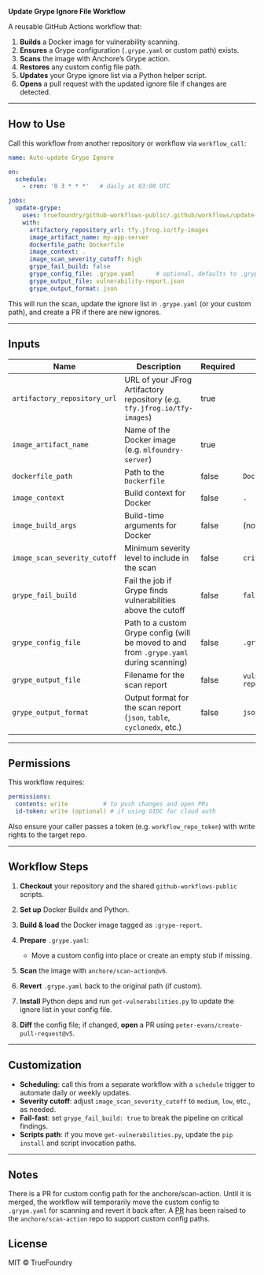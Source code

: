 **Update Grype Ignore File Workflow**

A reusable GitHub Actions workflow that:

1. **Builds** a Docker image for vulnerability scanning.
2. **Ensures** a Grype configuration (`.grype.yaml` or custom path) exists.
3. **Scans** the image with Anchore’s Grype action.
4. **Restores** any custom config file path.
5. **Updates** your Grype ignore list via a Python helper script.
6. **Opens** a pull request with the updated ignore file if changes are detected.

---

## How to Use

Call this workflow from another repository or workflow via `workflow_call`:

```yaml
name: Auto-update Grype Ignore

on:
  schedule:
    - cron: '0 3 * * *'   # daily at 03:00 UTC

jobs:
  update-grype:
    uses: truefoundry/github-workflows-public/.github/workflows/update-grype-report.yml@main
    with:
      artifactory_repository_url: tfy.jfrog.io/tfy-images
      image_artifact_name: my-app-server
      dockerfile_path: Dockerfile
      image_context: .
      image_scan_severity_cutoff: high
      grype_fail_build: false
      grype_config_file: .grype.yaml      # optional, defaults to .grype.yaml
      grype_output_file: vulnerability-report.json
      grype_output_format: json
```

This will run the scan, update the ignore list in `.grype.yaml` (or your custom path), and create a PR if there are new ignores.

---

## Inputs

| Name                         | Description                                                                             | Required | Default                     |
| ---------------------------- | --------------------------------------------------------------------------------------- | -------- | --------------------------- |
| `artifactory_repository_url` | URL of your JFrog Artifactory repository (e.g. `tfy.jfrog.io/tfy-images`)               | true     |                             |
| `image_artifact_name`        | Name of the Docker image (e.g. `mlfoundry-server`)                                      | true     |                             |
| `dockerfile_path`            | Path to the `Dockerfile`                                                                | false    | `Dockerfile`                |
| `image_context`              | Build context for Docker                                                                | false    | `.`                         |
| `image_build_args`           | Build-time arguments for Docker                                                         | false    | (none)                      |
| `image_scan_severity_cutoff` | Minimum severity level to include in the scan                                           | false    | `critical`                  |
| `grype_fail_build`           | Fail the job if Grype finds vulnerabilities above the cutoff                            | false    | `false`                     |
| `grype_config_file`          | Path to a custom Grype config (will be moved to and from `.grype.yaml` during scanning) | false    | `.grype.yaml`               |
| `grype_output_file`          | Filename for the scan report                                                            | false    | `vulnerability-report.json` |
| `grype_output_format`        | Output format for the scan report (`json`, `table`, `cyclonedx`, etc.)                  | false    | `json`                      |

---

## Permissions

This workflow requires:

```yaml
permissions:
  contents: write          # to push changes and open PRs
  id-token: write (optional) # if using OIDC for cloud auth
```

Also ensure your caller passes a token (e.g. `workflow_repo_token`) with write rights to the target repo.

---

## Workflow Steps

1. **Checkout** your repository and the shared `github-workflows-public` scripts.
2. **Set up** Docker Buildx and Python.
3. **Build & load** the Docker image tagged as `:grype-report`.
4. **Prepare** `.grype.yaml`:

    * Move a custom config into place or create an empty stub if missing.
5. **Scan** the image with `anchore/scan-action@v6`.
6. **Revert** `.grype.yaml` back to the original path (if custom).
7. **Install** Python deps and run `get-vulnerabilities.py` to update the ignore list in your config file.
8. **Diff** the config file; if changed, **open** a PR using `peter-evans/create-pull-request@v5`.

---

## Customization

* **Scheduling**: call this from a separate workflow with a `schedule` trigger to automate daily or weekly updates.
* **Severity cutoff**: adjust `image_scan_severity_cutoff` to `medium`, `low`, etc., as needed.
* **Fail-fast**: set `grype_fail_build: true` to break the pipeline on critical findings.
* **Scripts path**: if you move `get-vulnerabilities.py`, update the `pip install` and script invocation paths.

---

## Notes
There is a PR for custom config path for the anchore/scan-action. Until it is merged, the workflow will temporarily move the custom config to `.grype.yaml` for scanning and revert it back after.
A [PR](https://github.com/anchore/scan-action/pull/427) has been raised to the `anchore/scan-action` repo to support custom config paths.

## License

MIT © TrueFoundry

